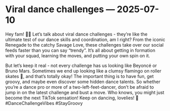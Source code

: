# Viral dance challenges — 2025-07-10

Hey fam! 💃🕺 Let’s talk about viral dance challenges - they’re like the ultimate test of our dance skills and coordination, am I right? From the iconic Renegade to the catchy Savage Love, these challenges take over our social feeds faster than you can say “trendy”. It’s all about getting in formation with your squad, learning the moves, and putting your own spin on it. 

But let’s keep it real - not every challenge has us looking like Beyoncé or Bruno Mars. Sometimes we end up looking like a clumsy flamingo on roller skates 🦩, and that’s totally okay! The important thing is to have fun, get groovy, and maybe even discover some hidden dance talents. So whether you’re a dance pro or more of a two-left-feet-dancer, don’t be afraid to jump in on the latest challenge and bust a move. Who knows, you might just become the next TikTok sensation! Keep on dancing, lovelies! 🌟 #DanceChallengeVibes #StayGroovy